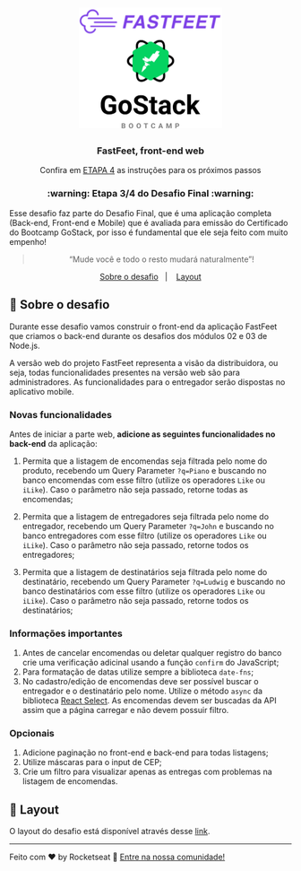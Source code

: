 <h1 align="center">
  <img alt="FastFeet" height="215" title="FastFeet" src="../logo.svg" />
</h1>

<h3 align="center">
  FastFeet, front-end web
</h3>

<p align="center">
  Confira em <a href="https://github.com/vsSanti/FastFeet/blob/master/etapas/ETAPA_04.md">ETAPA 4</a> as instruções para os próximos passos
</p>

<h3 align="center">
  :warning: Etapa 3/4 do Desafio Final :warning:
</h3>

<p>Esse desafio faz parte do Desafio Final, que é uma aplicação completa (Back-end, Front-end e Mobile) que é avaliada para emissão do Certificado do Bootcamp GoStack, por isso é fundamental que ele seja feito com muito empenho!</p>

<blockquote align="center">“Mude você e todo o resto mudará naturalmente”!</blockquote>

<p align="center">
  <a href="#-sobre-o-desafio">Sobre o desafio</a>&nbsp;&nbsp;&nbsp;|&nbsp;&nbsp;&nbsp;
  <a href="#-layout">Layout</a>
</p>

## 🚀 Sobre o desafio

Durante esse desafio vamos construir o front-end da aplicação FastFeet que criamos o back-end durante os desafios dos módulos 02 e 03 de Node.js.

A versão web do projeto FastFeet representa a visão da distribuidora, ou seja, todas funcionalidades presentes na versão web são para administradores. As funcionalidades para o entregador serão dispostas no aplicativo mobile.

### Novas funcionalidades

Antes de iniciar a parte web, **adicione as seguintes funcionalidades no back-end** da aplicação:

1. Permita que a listagem de encomendas seja filtrada pelo nome do produto, recebendo um Query Parameter `?q=Piano` e buscando no banco encomendas com esse filtro (utilize os operadores `Like` ou `iLike`). Caso o parâmetro não seja passado, retorne todas as encomendas;

2. Permita que a listagem de entregadores seja filtrada pelo nome do entregador, recebendo um Query Parameter `?q=John` e buscando no banco entregadores com esse filtro (utilize os operadores `Like` ou `iLike`). Caso o parâmetro não seja passado, retorne todos os entregadores;

3. Permita que a listagem de destinatários seja filtrada pelo nome do destinatário, recebendo um Query Parameter `?q=Ludwig` e buscando no banco destinatários com esse filtro (utilize os operadores `Like` ou `iLike`). Caso o parâmetro não seja passado, retorne todos os destinatários;

### Informações importantes

1. Antes de cancelar encomendas ou deletar qualquer registro do banco crie uma verificação adicinal usando a função `confirm` do JavaScript;
2. Para formatação de datas utilize sempre a biblioteca `date-fns`;
3. No cadastro/edição de encomendas deve ser possível buscar o entregador e o destinatário pelo nome. Utilize o método `async` da biblioteca [React Select](https://react-select.com/home#async). As encomendas devem ser buscadas da API assim que a página carregar e não devem possuir filtro.

### Opcionais

1. Adicione paginação no front-end e back-end para todas listagens;
2. Utilize máscaras para o input de CEP;
3. Crie um filtro para visualizar apenas as entregas com problemas na listagem de encomendas.

## 🎨 Layout

O layout do desafio está disponível através desse [link](https://xd.adobe.com/view/62e829fc-4f10-4ac8-70d2-d39b429d43ee-14d9/grid/).

---

Feito com ♥ by Rocketseat :wave: [Entre na nossa comunidade!](https://discordapp.com/invite/gCRAFhc)